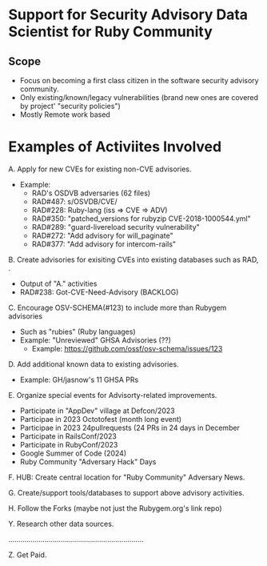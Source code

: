 # Support for Security Advisory Data Scientist for Ruby Community

## Scope
   - Focus on becoming a first class citizen in the software security advisory community.
   - Only existing/known/legacy vulnerabilities (brand new  ones are covered by project' "security policies")
   - Mostly Remote work based
  
# Examples of Activiites Involved

A. Apply for new CVEs for existing non-CVE advisories.
   - Example:
     - RAD's OSDVB adversaries (62 files)
     - RAD#487: s/OSVDB/CVE/
     - RAD#228: Ruby-lang (iss => CVE => ADV)
     - RAD#350: "patched_versions for rubyzip CVE-2018-1000544.yml"
     - RAD#289: "guard-livereload security vulnerability"
     - RAD#272: "Add advisory for will_paginate"
     - RAD#377: "Add advisory for intercom-rails"

B. Create advisories for exisiting CVEs into existing databases such as RAD, <TBD>.
   - Output of "A." activities
   - RAD#238: Got-CVE-Need-Advisory (BACKLOG)

C. Encourage OSV-SCHEMA(#123) to include more than Rubygem advisories
   - Such as "rubies" (Ruby languages)
   - Example: "Unreviewed" GHSA Advisories (??)
     - Example: https://github.com/ossf/osv-schema/issues/123

D. Add additional known data to existing advisories.
   - Example: GH/jasnow's 11 GHSA PRs

E. Organize special events for Advisorty-related improvements.
   - Participate in "AppDev" village at Defcon/2023
   - Participae in 2023 Octotofest (month long event)
   - Participae in 2023 24pullrequests (24 PRs in 24 days in December
   - Participate in RailsConf/2023
   - Participate in RubyConf/2023
   - Google Summer of Code (2024)
   - Ruby Community "Adversary Hack" Days

F. HUB: Create central location for "Ruby Community" Adversary News.

G. Create/support tools/databases to support above advisory activities.

H. Follow the Forks (maybe not just the Rubygem.org's link repo)

Y. Research other data sources.

...................................................................

Z. Get Paid.
